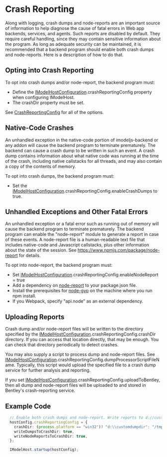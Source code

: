 # Crash Reporting

Along with logging, crash dumps and node-reports are an important source of information to help diagnose the cause of fatal errors in Web app backends, services, and agents. Such reports are disabled by default. They require careful handling, since they may contain sensitive information about the program. As long as adequate security can be maintained, it is recommended that a backend program should enable both crash dumps and node-reports. Here is a description of how to do that.

## Opting into Crash Reporting

To opt into crash dumps and/or node-report, the backend program must:
- Define the [IModelHostConfiguration]($backend).crashReportingConfig property when configuring IModelHost.
- The crashDir property must be set.

See [CrashReportingConfig]($backend) for all of the options.

## Native-Code Crashes
An unhandled exception in the native-code portion of imodeljs-backend or any addon will cause the backend program to terminate prematurely. The backend can cause a crash dump to be written in such an event. A crash dump contains information about what native code was running at the time of the crash, including native callstacks for all threads, and may also contain a copy of the contents of memory.

<!-- WIP On Windows, crash dumps will be in the Microsoft mini-dump format and can be analyzed by a variety of debugging tools.
On Linux ...?
-->

To opt into crash dumps, the backend program must:
- Set the [IModelHostConfiguration]($backend).crashReportingConfig.enableCrashDumps to true.

## Unhandled Exceptions and Other Fatal Errors
An unhandled exception or a fatal error such as running out of memory will cause the backend program to terminate prematurely. The backend program can enable the "node-report" module to generate a report in case of these events. A node-report file is a human-readable text file that includes native-code and Javascript callstacks, plus other information about the state of the session. See https://www.npmjs.com/package/node-report for details.

To opt into node-report, the backend program must:
- Set [IModelHostConfiguration]($backend).crashReportingConfig.enableNodeReport = true
- Add a dependency on [node-report](https://www.npmjs.com/package/node-report) to your package.json file.
- Install the prerequisites for [node-gyp](https://www.npmjs.com/package/node-gyp) on the machine where you run npm install.
- If you Webpack, specify "api.node" as an external dependency.

## Uploading Reports
Crash dump and/or node-report files will be written to the directory specified by the [IModelHostConfiguration]($backend).crashReportingConfig.crashDir directory. If you can access that location directly, that may be enough. You can check that directory periodically to detect crashes.

You may also supply a script to process dump and node-report files. See [IModelHostConfiguration]($backend).crashReportingConfig.dumpProcessorScriptFileName. Typically, this script would upload the specified file to a crash dump service for further analysis and reporting.

If you set [IModelHostConfiguration]($backend).crashReportingConfig.uploadToBentley, then all dump and node-report files will be uploaded to and stored in Bentley's crash-reporting service.
## Example Code
```ts
  // Enable both crash dumps and node-report. Write reports to d://customdumpdir on Windows
  hostConfig.crashReportingConfig = {
    crashDir: (process.platform == "win32")? "d:\\customdumpdir": "/tmp";
    writeDumpsToCrashDir: true,
    writeNodeReportsToCrashDir: true,
  };

  IModelHost.startup(hostConfig);
```

